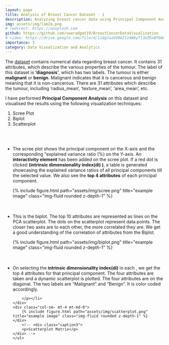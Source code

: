 ```yaml
---
layout: page
title: Analysis of Breast Cancer Dataset - 1
description: Analyzing breast cancer data using Principal Component Analysis and Scatterplot Matrix
img: assets/img/lab2a.png
# redirect: https://unsplash.com
github: https://github.com/swaradgat19/BreastCancerDataVisualization
# video: https://drive.google.com/file/d/1iQg7aaVO96ZIz4WbyTl3UZDxWT0A84Le/view?usp=drive_link
importance: 3
category: Data Visualization and Analytics
---
```


The [dataset](https://www.kaggle.com/datasets/yasserh/breast-cancer-dataset) contains numerical data regarding breast cancer. It contains 31 attributes, which describe the various properties of the tumour. The label of this dataset is **‘diagnosis’**, which has two labels. The tumour is either **malignant** or **benign**. Malignant indicates that it is cancerous and benign meaning that it is non-cancerous. There are 31 attributes which describe the tumour, including ‘radius_mean’, ‘texture_mean’, ‘area_mean’, etc.

I have performed **Principal Component Analysis** on this dataset and visualised the results using the following visualization techniques: 

1. Scree Plot
2. Biplot
3. Scatterplot
<br>
<br>
<div class="row">
<ul>
    <div class="desc1">
        <li><p>
        The scree plot shows the principal component on the X-axis and the corresponding "explained variance ratio (%) on the Y-axis. An <strong>interactivity element</strong> has been added on the scree plot. If a red dot is clicked <strong>(intrinsic dimensionality index(di) )</strong>, a table is generated showcasing the explained variance ratios of all principal components till the selected value. We also see the <strong>top 4 attributes</strong> of each principal component. 
        </p></li>
    </div>
    <div class="col-sm- mt-4 mt-md-0">
        {% include figure.html path="assets/img/scree.png" title="example image" class="img-fluid rounded z-depth-1" %}
    </div>
    <br>
    <br>
    <div class="desc2">
    <li><p>
        This is the biplot. The top 10 attributes are represented as lines on the PCA scatterplot. The dots on the scatterplot represent data points. The closer two axes are to each other, the more correlated they are. We get a good understanding of the correlation of attributes from the Biplot. 
    </p></li>
    </div>
    <div class="col-sm- mt-4 mt-md-0">
        {% include figure.html path="assets/img/biplot.png" title="example image" class="img-fluid rounded z-depth-1" %}
    </div>
    <br>
    <br>
    <div class="desc3">
        <li><p>
            On selecting the <strong>intrinsic dimensionality index(di)</strong> in each , we get the top 4 attributes for that principal component. The four attributes are taken and a dynamic scatterplot is plotted. The four attributes are on the diagonal. The two labels are “Malignant” and “Benign”. It is color coded accordingly.

        </p></li>
    </div>
    <div class="col-sm- mt-4 mt-md-0">
        {% include figure.html path="assets/img/scatterplot.png" title="example image" class="img-fluid rounded z-depth-1" %}
    </div>
        <!-- <div class="caption3">
        <p>Scatterplot Matrix</p>
    </div> -->
    </ul>
</div>